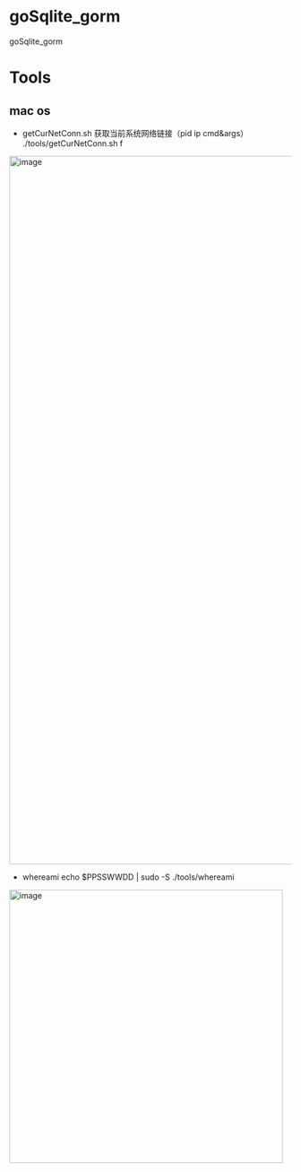 # goSqlite_gorm
goSqlite_gorm

# Tools
## mac os
- getCurNetConn.sh 获取当前系统网络链接（pid ip cmd&args）
./tools/getCurNetConn.sh f
<img width="1264" alt="image" src="https://user-images.githubusercontent.com/18223385/168608677-dc4a88aa-25fb-4710-8f1b-4f031f69ee0c.png">

- whereami
echo $PPSSWWDD | sudo -S ./tools/whereami
<img width="488" alt="image" src="https://user-images.githubusercontent.com/18223385/168608623-e4e58ab3-cdca-4983-97e6-7bba58410e83.png">

